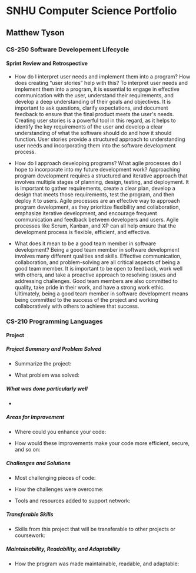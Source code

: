 # SNHU Computer Science Portfolio
## Matthew Tyson

### CS-250 Software Developement Lifecycle
#### Sprint Review and Retrospective

- How do I interpret user needs and implement them into a program? How does creating “user stories” help with this?
To interpret user needs and implement them into a program, it is essential to engage in effective communication with the user, understand their requirements, and develop a deep understanding of their goals and objectives. It is important to ask questions, clarify expectations, and document feedback to ensure that the final product meets the user's needs. Creating user stories is a powerful tool in this regard, as it helps to identify the key requirements of the user and develop a clear understanding of what the software should do and how it should function. User stories provide a structured approach to understanding user needs and incorporating them into the software development process.


- How do I approach developing programs? What agile processes do I hope to incorporate into my future development work?
Approaching program development requires a structured and iterative approach that involves multiple stages of planning, design, testing, and deployment. It is important to gather requirements, create a clear plan, develop a design that meets those requirements, test the program, and then deploy it to users. Agile processes are an effective way to approach program development, as they prioritize flexibility and collaboration, emphasize iterative development, and encourage frequent communication and feedback between developers and users. Agile processes like Scrum, Kanban, and XP can all help ensure that the development process is flexible, efficient, and effective.

- What does it mean to be a good team member in software development?
Being a good team member in software development involves many different qualities and skills. Effective communication, collaboration, and problem-solving are all critical aspects of being a good team member. It is important to be open to feedback, work well with others, and take a proactive approach to resolving issues and addressing challenges. Good team members are also committed to quality, take pride in their work, and have a strong work ethic. Ultimately, being a good team member in software development means being committed to the success of the project and working collaboratively with others to achieve that success.

### CS-210 Programming Languages
#### Project

##### Project Summary and Problem Solved

- Summarize the project: 


- What problem was solved: 


##### What was done particularly well

- 

##### Areas for Improvement

- Where could you enhance your code:
  

- How would these improvements make your code more efficient, secure, and so on:
  

##### Challenges and Solutions

- Most challenging pieces of code:
  

- How the challenges were overcome:
  

- Tools and resources added to support network:
  

##### Transferable Skills

- Skills from this project that will be transferable to other projects or coursework:
  

##### Maintainability, Readability, and Adaptability

- How the program was made maintainable, readable, and adaptable:
  
